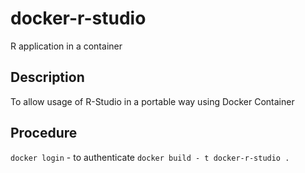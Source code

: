 # docker-r-studio
 R application in a container

 ## Description

 To allow usage of R-Studio in a portable way using Docker Container

 ## Procedure

 `docker login` - to authenticate
 `docker build - t docker-r-studio .`
